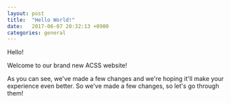 ```yaml
---
layout: post
title:  "Hello World!"
date:   2017-06-07 20:32:13 +0900
categories: general
---
```


Hello!

Welcome to our brand new ACSS website!

As you can see, we've made a few changes and we're hoping it'll make your experience even better. So we've made a few changes, so let's go through them!




 [Twitter]: https://jekyllrb.com/docs/home
 [jekyll-gh]:   https://github.com/jekyll/jekyll
 [jekyll-talk]: https://talk.jekyllrb.com/
